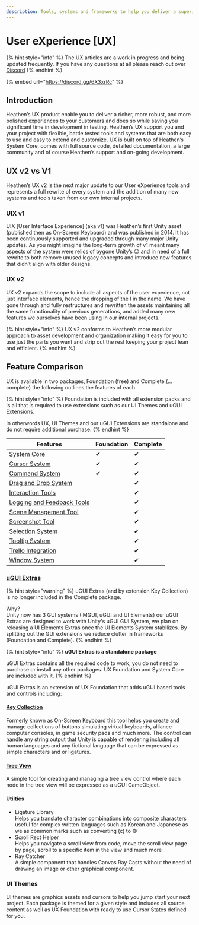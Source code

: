 ```yaml
---
description: Tools, systems and frameworks to help you deliver a superior User eXperience!
---
```


# User eXperience \[UX]

{% hint style="info" %}
The UX articles are a work in progress and being updated frequently. If you have any questions at all please reach out over [Discord](https://discord.gg/6X3xrRc)
{% endhint %}

{% embed url="https://discord.gg/6X3xrRc" %}

## Introduction

Heathen’s UX product enable you to deliver a richer, more robust, and more polished experiences to your customers and does so while saving you significant time in development in testing. Heathen’s UX support you and your project with flexible, battle tested tools and systems that are both easy to use and easy to extend and customize. UX is built on top of Heathen’s System Core, comes with full source code, detailed documentation, a large community and of course Heathen’s support and on-going development.

## UX v2 vs V1

Heathen’s UX v2 is the next major update to our User eXperience tools and represents a full rewrite of every system and the addition of many new systems and tools taken from our own internal projects.

### UIX v1

UIX \[User Interface Experience] (aka v1) was Heathen’s first Unity asset (published then as On-Screen Keyboard) and was published in 2014. It has been continuously supported and upgraded through many major Unity updates. As you might imagine the long-term growth of v1 meant many aspects of the system were relics of bygone Unity’s 😉 and in need of a full rewrite to both remove unused legacy concepts and introduce new features that didn’t align with older designs.

### UX v2

UX v2 expands the scope to include all aspects of the user experience, not just interface elements, hence the dropping of the I in the name. We have gone through and fully restructures and rewritten the assets maintaining all the same functionality of previous generations, and added many new features we ourselves have been using in our internal projects.

{% hint style="info" %}
UX v2 conforms to Heathen’s more modular approach to asset development and organization making it easy for you to use just the parts you want and strip out the rest keeping your project lean and efficient.
{% endhint %}

## Feature Comparison

UX is available in two packages, Foundation (free) and Complete (... complete) the following outlines the features of each.

{% hint style="info" %}
Foundation is included with all extension packs and is all that is required to use extensions such as our UI Themes and uGUI Extensions.

In otherwords UX, UI Themes and our uGUI Extensions are standalone and do not require additional purchase.
{% endhint %}

| Features                                                 | Foundation | Complete |
| -------------------------------------------------------- | ---------- | -------- |
| [System Core](../system-core/)                           | ✔          | ✔        |
| [Cursor System](features/cursor-tools.md)                | ✔          | ✔        |
| [Command System](features/command-system.md)             | ✔          | ✔        |
| [Drag and Drop System](features/drag-and-drop-system.md) |            | ✔        |
| [Interaction Tools](features/interaction-tools.md)       |            | ✔        |
| [Logging and Feedback Tools](features/feedback-tools.md) |            | ✔        |
| [Scene Management Tool](features/scenes-management.md)   |            | ✔        |
| [Screenshot Tool](api/screenshot.md)                     |            | ✔        |
| [Selection System](features/selection-system.md)         |            | ✔        |
| [Tooltip System](features/tooltips.md)                   |            | ✔        |
| [Trello Integration](api/trello.md)                      |            | ✔        |
| [Window System](features/window-tools.md)                |            | ✔        |

### [uGUI Extras](features/ugui-extras/)

{% hint style="warning" %}
uGUI Extras (and by extension Key Collection) is no longer included in the Complete package.&#x20;

Why?\
Unity now has 3 GUI systems (IMGUI, uGUI and UI Elements) our uGUI Extras are designed to work with Unity's uGUI GUI System, we plan on releasing a UI Elements Extras once the UI Elements System stabilizes. By splitting out the GUI extensions we reduce clutter in frameworks (Foundation and Complete).
{% endhint %}

{% hint style="info" %}
**uGUI Extras is a standalone package**

uGUI Extras contains all the required code to work, you do not need to purchase or install any other packages. UX Foundation and System Core are included with it.
{% endhint %}

uGUI Extras is an extension of UX Foundation that adds uGUI based tools and controls including:

#### [Key Collection](features/ugui-extras/key-collection.md)

Formerly known as On-Screen Keyboard this tool helps you create and manage collections of buttons simulating virtual keyboards, alliance computer consoles, in game security pads and much more. The control can handle any string output that Unity is capable of rendering including all human languages and any fictional language that can be expressed as simple characters and or ligatures.

#### [Tree View](features/ugui-extras/tree-view.md)

A simple tool for creating and managing a tree view control where each node in the tree view will be expressed as a uGUI GameObject.

#### Utilties

* Ligature Library\
  Helps you translate character combinations into composite characters useful for complex written languages such as Korean and Japanese as we as common marks such as converting (c) to ©
* Scroll Rect Helper\
  Helps you navigate a scroll view from code, move the scroll view page by page, scroll to a specific item in the view and much more
* Ray Catcher\
  A simple component that handles Canvas Ray Casts without the need of drawing an image or other graphical component.

### UI Themes&#x20;

UI themes are graphics assets and cursors to help you jump start your next project. Each package is themed for a given style and includes all source content as well as UX Foundation with ready to use Cursor States defined for you.
